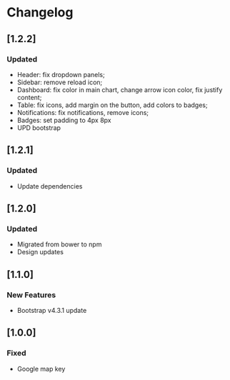 # Changelog

## [1.2.2]

### Updated

- Header: fix dropdown panels;
- Sidebar: remove reload icon;
- Dashboard: fix color in main chart, change arrow icon color, fix justify content;
- Table: fix icons, add margin on the button, add colors to badges;
- Notifications: fix notifications, remove icons;
- Badges: set padding to 4px 8px
- UPD bootstrap

## [1.2.1]

### Updated

- Update dependencies

## [1.2.0]

### Updated

- Migrated from bower to npm
- Design updates

## [1.1.0]

### New Features

- Bootstrap v4.3.1 update

## [1.0.0]

### Fixed

- Google map key
